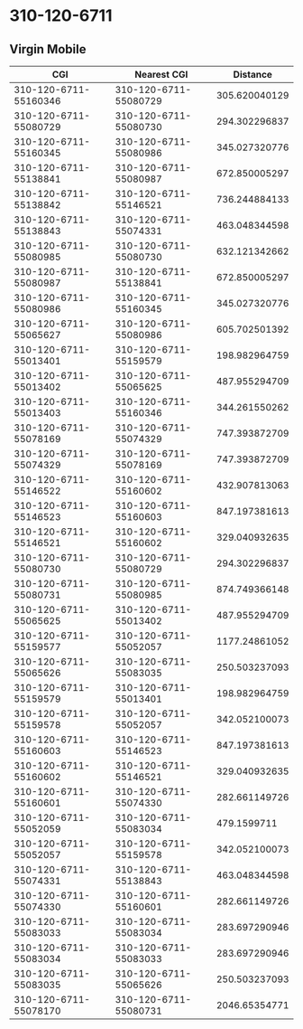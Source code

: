 # 310-120-6711
## Virgin Mobile


| CGI | Nearest CGI | Distance |
|-----|-------------|----------|
| 310-120-6711-55160346 | 310-120-6711-55080729 | 305.620040129 |
| 310-120-6711-55080729 | 310-120-6711-55080730 | 294.302296837 |
| 310-120-6711-55160345 | 310-120-6711-55080986 | 345.027320776 |
| 310-120-6711-55138841 | 310-120-6711-55080987 | 672.850005297 |
| 310-120-6711-55138842 | 310-120-6711-55146521 | 736.244884133 |
| 310-120-6711-55138843 | 310-120-6711-55074331 | 463.048344598 |
| 310-120-6711-55080985 | 310-120-6711-55080730 | 632.121342662 |
| 310-120-6711-55080987 | 310-120-6711-55138841 | 672.850005297 |
| 310-120-6711-55080986 | 310-120-6711-55160345 | 345.027320776 |
| 310-120-6711-55065627 | 310-120-6711-55080986 | 605.702501392 |
| 310-120-6711-55013401 | 310-120-6711-55159579 | 198.982964759 |
| 310-120-6711-55013402 | 310-120-6711-55065625 | 487.955294709 |
| 310-120-6711-55013403 | 310-120-6711-55160346 | 344.261550262 |
| 310-120-6711-55078169 | 310-120-6711-55074329 | 747.393872709 |
| 310-120-6711-55074329 | 310-120-6711-55078169 | 747.393872709 |
| 310-120-6711-55146522 | 310-120-6711-55160602 | 432.907813063 |
| 310-120-6711-55146523 | 310-120-6711-55160603 | 847.197381613 |
| 310-120-6711-55146521 | 310-120-6711-55160602 | 329.040932635 |
| 310-120-6711-55080730 | 310-120-6711-55080729 | 294.302296837 |
| 310-120-6711-55080731 | 310-120-6711-55080985 | 874.749366148 |
| 310-120-6711-55065625 | 310-120-6711-55013402 | 487.955294709 |
| 310-120-6711-55159577 | 310-120-6711-55052057 | 1177.24861052 |
| 310-120-6711-55065626 | 310-120-6711-55083035 | 250.503237093 |
| 310-120-6711-55159579 | 310-120-6711-55013401 | 198.982964759 |
| 310-120-6711-55159578 | 310-120-6711-55052057 | 342.052100073 |
| 310-120-6711-55160603 | 310-120-6711-55146523 | 847.197381613 |
| 310-120-6711-55160602 | 310-120-6711-55146521 | 329.040932635 |
| 310-120-6711-55160601 | 310-120-6711-55074330 | 282.661149726 |
| 310-120-6711-55052059 | 310-120-6711-55083034 | 479.1599711 |
| 310-120-6711-55052057 | 310-120-6711-55159578 | 342.052100073 |
| 310-120-6711-55074331 | 310-120-6711-55138843 | 463.048344598 |
| 310-120-6711-55074330 | 310-120-6711-55160601 | 282.661149726 |
| 310-120-6711-55083033 | 310-120-6711-55083034 | 283.697290946 |
| 310-120-6711-55083034 | 310-120-6711-55083033 | 283.697290946 |
| 310-120-6711-55083035 | 310-120-6711-55065626 | 250.503237093 |
| 310-120-6711-55078170 | 310-120-6711-55080731 | 2046.65354771 |

